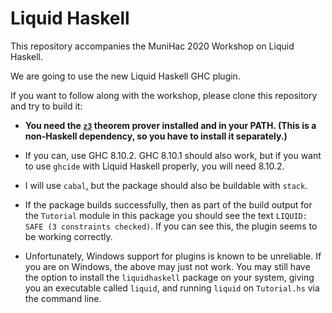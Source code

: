 # Liquid Haskell

This repository accompanies the MuniHac 2020 Workshop on Liquid Haskell.

We are going to use the new Liquid Haskell GHC plugin.

If you want to follow along with the workshop, please clone this repository
and try to build it:

- **You need the [`z3`](https://github.com/Z3Prover/z3) theorem prover
  installed and in your PATH. (This is a non-Haskell dependency, so you
  have to install it separately.)**

- If you can, use GHC 8.10.2. GHC 8.10.1 should also work, but if you want
  to use `ghcide` with Liquid Haskell properly, you will need 8.10.2.

- I will use `cabal`, but the package should also be buildable with `stack`.

- If the package builds successfully, then as part of the build output for
  the `Tutorial` module in this package you should see the text
  `LIQUID: SAFE (3 constraints checked)`. If you can see this, the plugin
  seems to be working correctly.

- Unfortunately, Windows support for plugins is known to be unreliable.
  If you are on Windows, the above may just not work. You may still have the
  option to install the `liquidhaskell` package on your system, giving you
  an executable called `liquid`, and running `liquid` on `Tutorial.hs` via
  the command line.
